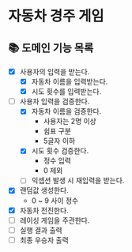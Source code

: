# 자동차 경주 게임
## 📚 도메인 기능 목록
- [x] 사용자의 입력을 받는다.
    - [x] 자동차 이름을 입력받는다.
    - [x] 시도 횟수를 입력받는다.
- [ ] 사용자 입력을 검증한다.
    - [x] 자동차 이름을 검증한다.
        - 사용자는 2명 이상
        - 쉼표 구분
        - 5글자 이하
    - [x] 시도 횟수 검증한다.
        - 정수 입력
        - 0 제외
    - [ ] 익셉션 발생 시 재입력을 받는다.
- [x] 랜덤값 생성한다.
    - 0 ~ 9 사이 정수
- [x] 자동차 전진한다.
- [ ] 레이싱 게임을 주관한다.
- [ ] 실행 결과 출력
- [ ] 최종 우승자 출력 
